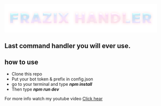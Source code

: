 ![image](./assets/banner.png)

## Last command handler you will ever use.

## how to use

- Clone this repo
- Put your bot token & prefix in config.json
- go to your terminal and type ***npm install***
- Then type ***npm run dev***



For more info watch my youtube video [Click hear]()
